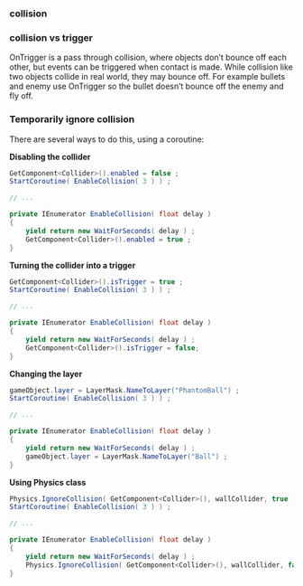 ### collision


### collision vs trigger
OnTrigger is a pass through collision, where objects don’t bounce off each other, but events can be triggered when contact is made. While collision like two objects collide in real world, they may bounce off. For example bullets and enemy use OnTrigger so the bullet doesn’t bounce off the enemy and fly off.


### Temporarily ignore collision

There are several ways to do this, using a coroutine:

**Disabling the collider**
```cs
GetComponent<Collider>().enabled = false ;
StartCoroutine( EnableCollision( 3 ) ) ;

// ...

private IEnumerator EnableCollision( float delay )
{
    yield return new WaitForSeconds( delay ) ;
    GetComponent<Collider>().enabled = true ;
}

```

**Turning the collider into a trigger**
```cs
GetComponent<Collider>().isTrigger = true ;
StartCoroutine( EnableCollision( 3 ) ) ;

// ...

private IEnumerator EnableCollision( float delay )
{
    yield return new WaitForSeconds( delay ) ;
    GetComponent<Collider>().isTrigger = false;
}
```


**Changing the layer**
```cs
gameObject.layer = LayerMask.NameToLayer("PhantomBall") ;
StartCoroutine( EnableCollision( 3 ) ) ;

// ...

private IEnumerator EnableCollision( float delay )
{
    yield return new WaitForSeconds( delay ) ;
    gameObject.layer = LayerMask.NameToLayer("Ball") ;
}
```

**Using Physics class**
```cs
Physics.IgnoreCollision( GetComponent<Collider>(), wallCollider, true ) ;
StartCoroutine( EnableCollision( 3 ) ) ;

// ...

private IEnumerator EnableCollision( float delay )
{
    yield return new WaitForSeconds( delay ) ;
    Physics.IgnoreCollision( GetComponent<Collider>(), wallCollider, false ) ;
}
```



